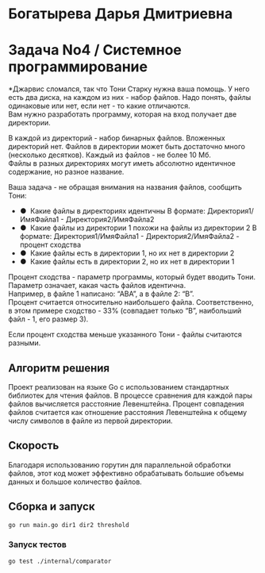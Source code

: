 # Богатырева Дарья Дмитриевна
# Задача No4 / Системное программирование

*Джарвис сломался, так что Тони Старку нужна ваша помощь. У него есть два диска, на каждом из них - набор файлов. Надо понять, файлы одинаковые или нет, если нет - то какие отличаются.  
Вам нужно разработать программу, которая на вход получает две директории.

В каждой из директорий - набор бинарных файлов. Вложенных директорий нет. Файлов в директории может быть достаточно много (несколько десятков). Каждый из файлов - не более 10 Мб.  
Файлы в разных директориях могут иметь абсолютно идентичное содержание, но разное название.

Ваша задача - не обращая внимания на названия файлов, сообщить Тони:
- ●  Какие файлы в директориях идентичны
  В формате: Директория1/ИмяФайла1 - Директория2/ИмяФайла2
- ●  Какие файлы из директории 1 похожи на файлы из директории 2
  В формате: Директория1/ИмяФайла1 - Директория2/ИмяФайла2 - процент
  сходства
- ●  Какие файлы есть в директории 1, но их нет в директории 2
- ●  Какие файлы есть в директории 2, но их нет в директории 1

Процент сходства - параметр программы, который будет вводить Тони. Параметр означает, какая часть файлов идентична.  
Например, в файле 1 написано: “АВА”, а в файле 2: “В”.  
Процент считается относительно наибольшего файла. Соответственно, в этом примере сходство - 33% (совпадает только “В”, наибольший файл - 1, его размер 3).

Если процент сходства меньше указанного Тони - файлы считаются разными.

## Алгоритм решения
Проект реализован на языке Go с использованием стандартных библиотек для чтения файлов. В процессе сравнения для каждой пары файлов вычисляется расстояние Левенштейна. Процент совпадения файлов считается как отношение расстояния Левенштейна к общему числу символов в файле из первой директории.

## Скорость
Благодаря использованию горутин для параллельной обработки файлов, этот код может эффективно обрабатывать большие объемы данных и большое количество файлов.

## Сборка и запуск

``` go run main.go dir1 dir2 threshold ```

### Запуск тестов

``` go test ./internal/comparator ```